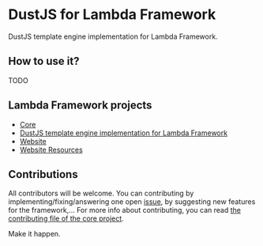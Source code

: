 # DustJS for Lambda Framework

DustJS template engine implementation for Lambda Framework.

## How to use it?

TODO

## Lambda Framework projects

- [Core](https://github.com/rogelio-o/lambda-framework)
- [DustJS template engine implementation for Lambda Framework](https://github.com/rogelio-o/lambda-framework-dustjs)
- [Website](https://github.com/rogelio-o/lambda-framework-website)
- [Website Resources](https://github.com/rogelio-o/lambda-framework-website-resources)

## Contributions

All contributors will be welcome. You can contributing by implementing/fixing/answering one open [issue](issues), by suggesting new features for the framework,... For more info about contributing, you can read [the contributing file of the core project](https://github.com/rogelio-o/lambda-framework/CONTRIBUTING.md).

Make it happen.
